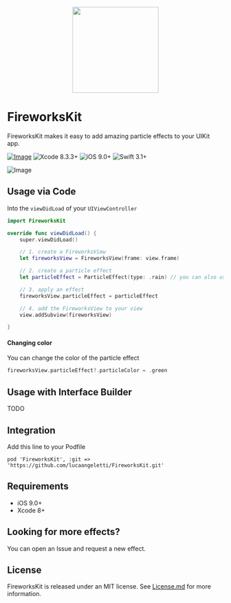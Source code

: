 <p align="center">
<img src="https://user-images.githubusercontent.com/10343189/28755302-c7b3137a-7557-11e7-8d83-61bf94a28480.png" width="200">
</p>


# FireworksKit

FireworksKit makes it easy to add amazing particle effects to your UIKit app.



[![Image](https://img.shields.io/npm/l/express.svg)](https://github.com/appzYourLife/FireworksKit/blob/master/LICENSE)
![Xcode 8.3.3+](https://img.shields.io/badge/Xcode-8.3.3%2B-blue.svg)
![iOS 9.0+](https://img.shields.io/badge/iOS-9.0%2B-blue.svg)
![Swift 3.1+](https://img.shields.io/badge/Swift-3.1%2B-orange.svg)

![Image](https://user-images.githubusercontent.com/10343189/28745428-a0f9d96a-7478-11e7-8688-242a06d0d3c7.gif)

## Usage via Code

Into the `viewDidLoad` of your `UIViewController`

```swift
import FireworksKit
```

```swift
override func viewDidLoad() {
    super.viewDidLoad()
```
```swift
    // 1. create a FireworksView 
    let fireworksView = FireworksView(frame: view.frame)
```    
```swift    
    // 2. create a particle effect
    let particleEffect = ParticleEffect(type: .rain) // you can also use .snow, .smoke or .fire
```    
```swift
    // 3. apply an effect
    fireworksView.particleEffect = particleEffect
```    
```swift
    // 4. add the FireworksView to your view
    view.addSubview(fireworksView)
```    
```swift
}
```
#### Changing color

You can change the color of the particle effect

```swift
fireworksView.particleEffect?.particleColor = .green
```

## Usage with Interface Builder

TODO

## Integration

Add this line to your Podfile

```
pod 'FireworksKit', :git => 'https://github.com/lucaangeletti/FireworksKit.git'
```

## Requirements

- iOS 9.0+
- Xcode 8+

## Looking for more effects?

You can open an Issue and request a new effect.

## License

FireworksKit is released under an MIT license. See [License.md](/LICENSE) for more information.

